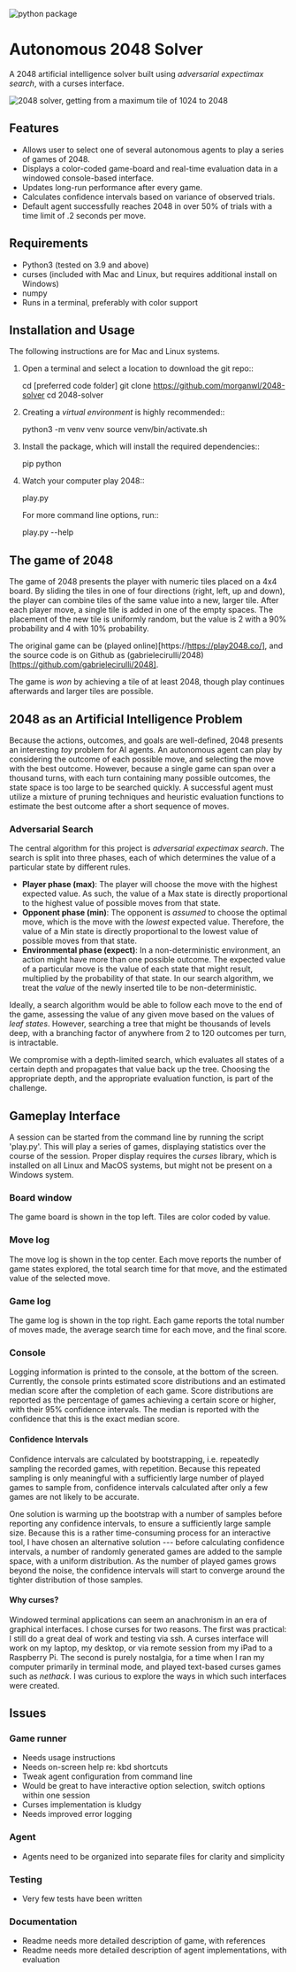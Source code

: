 ![python package](https://github.com/morganwl/2048-solver/actions/workflows/python-package.yml/badge.svg)

# Autonomous 2048 Solver

A 2048 artificial intelligence solver built using _adversarial
expectimax search_, with a curses interface.

<!-- This is a simple 2048 solver built using _adversarial expectimax search_. -->
<!-- The solver searches for a move that will lead to the best possible -->
<!-- outcome, assuming that the game makes the move most inconvenient for the -->
<!-- player. A playthrough is shown using a curses interface, with -->
<!-- performance statistics calculated and refined by multiple playthroughs. -->
<!-- The entire program has been written in Python. -->

<!-- This project demonstrates optimizing depth-first-search algorithms, -->
<!-- developing evaluation heuristics, analysis of confidence intervals, and -->
<!-- general python programming techniques. -->

<!-- ![2048 solver, with grid in top left, move log in top center, game log -->
<!-- in top right, and distribution in bottom](images/solver_01.jpg) -->
![2048 solver, getting from a maximum tile of 1024 to 2048](images/solver_ani_01.gif)

## Features

- Allows user to select one of several autonomous agents to play a
  series of games of 2048.
- Displays a color-coded game-board and real-time evaluation data in a
  windowed console-based interface.
- Updates long-run performance after every game.
- Calculates confidence intervals based on variance of observed trials.
- Default agent successfully reaches 2048 in over 50% of trials with a
  time limit of .2 seconds per move.

## Requirements

- Python3 (tested on 3.9 and above)
- curses (included with Mac and Linux, but requires additional install
  on Windows)
- numpy
- Runs in a terminal, preferably with color support

## Installation and Usage

The following instructions are for Mac and Linux systems.

1. Open a terminal and select a location to download the git repo::

    cd [preferred code folder]
    git clone https://github.com/morganwl/2048-solver
    cd 2048-solver

2. Creating a _virtual environment_ is highly recommended::

    python3 -m venv venv
    source venv/bin/activate.sh

3. Install the package, which will install the required dependencies::

    pip python

4. Watch your computer play 2048::

    play.py

    For more command line options, run::

    play.py --help

## The game of 2048

The game of 2048 presents the player with numeric tiles placed on a 4x4
board. By sliding the tiles in one of four directions (right, left, up
and down), the player can combine tiles of the same value into a new,
larger tile. After each player move, a single tile is added in one of
the empty spaces. The placement of the new tile is uniformly random, but
the value is 2 with a 90% probability and 4 with 10% probability.

The original game can be (played
online)[https://https://play2048.co/], and the source code is on Github
as (gabrielecirulli/2048)[https://github.com/gabrielecirulli/2048].

The game is _won_ by achieving a tile of at least 2048, though play
continues afterwards and larger tiles are possible.

## 2048 as an Artificial Intelligence Problem

Because the actions, outcomes, and goals are well-defined, 2048 presents
an interesting _toy_ problem for AI agents. An autonomous agent can
play by considering the outcome of each possible move, and selecting the
move with the best outcome. However, because a single game can span over
a thousand turns, with each turn containing many possible outcomes, the
state space is too large to be searched quickly. A successful agent must
utilize a mixture of pruning techniques and heuristic evaluation
functions to estimate the best outcome after a short sequence of moves.

### Adversarial Search

The central algorithm for this project is _adversarial expectimax
search_. The search is split into three phases, each of which determines
the value of a particular state by different rules.

- **Player phase (max)**: The player will choose the move with the
  highest expected value. As such, the value of a Max state is directly
  proportional to the highest value of possible moves from that state.
- **Opponent phase (min)**: The opponent is _assumed_ to choose the
  optimal move, which is the move with the _lowest_ expected value.
  Therefore, the value of a Min state is directly proportional to the
  lowest value of possible moves from that state.
- **Environmental phase (expect)**: In a non-deterministic environment,
  an action might have more than one possible outcome. The expected
  value of a particular move is the value of each state that might
  result, multiplied by the probability of that state. In our search
  algorithm, we treat the _value_ of the newly inserted tile to be
  non-deterministic.

Ideally, a search algorithm would be able to follow each move to the end
of the game, assessing the value of any given move based on the values
of _leaf states_. However, searching a tree that might be thousands of
levels deep, with a branching factor of anywhere from 2 to 120 outcomes
per turn, is intractable.

We compromise with a depth-limited search, which evaluates all states of
a certain depth and propagates that value back up the tree. Choosing the
appropriate depth, and the appropriate evaluation function, is part of
the challenge.

## Gameplay Interface

A session can be started from the command line by running the script
'play.py'. This will play a series of games, displaying statistics over
the course of the session. Proper display requires the _curses_ library,
which is installed on all Linux and MacOS systems, but might not be
present on a Windows system.

### Board window

The game board is shown in the top left. Tiles are color coded by value.

### Move log

The move log is shown in the top center. Each move reports the number of
game states explored, the total search time for that move, and the
estimated value of the selected move.

### Game log

The game log is shown in the top right. Each game reports the total
number of moves made, the average search time for each move, and the
final score.

### Console

Logging information is printed to the console, at the bottom of the
screen. Currently, the console prints estimated score distributions and
an estimated median score after the completion of each game. Score
distributions are reported as the percentage of games achieving a
certain score or higher, with their 95% confidence intervals. The median
is reported with the confidence that this is the exact median score.

#### Confidence Intervals

Confidence intervals are calculated by bootstrapping, i.e. repeatedly
sampling the recorded games, with repetition. Because this repeated
sampling is only meaningful with a sufficiently large number of played
games to sample from, confidence intervals calculated after only a few
games are not likely to be accurate.

One solution is warming up the bootstrap with a number of samples before
reporting any confidence intervals, to ensure a sufficiently large
sample size. Because this is a rather time-consuming process for an
interactive tool, I have chosen an alternative solution --- before
calculating confidence intervals, a number of randomly generated games
are added to the sample space, with a uniform distribution. As the
number of played games grows beyond the noise, the confidence intervals
will start to converge around the tighter distribution of those samples.

#### Why curses?

Windowed terminal applications can seem an anachronism in an era of
graphical interfaces. I chose curses for two reasons. The first was
practical: I still do a great deal of work and testing via ssh. A
curses interface will work on my laptop, my desktop, or via remote
session from my iPad to a Raspberry Pi. The second is purely nostalgia,
for a time when I ran my computer primarily in terminal mode, and played
text-based curses games such as _nethack_. I was curious to explore the
ways in which such interfaces were created.

## Issues

### Game runner

- Needs usage instructions
- Needs on-screen help re: kbd shortcuts
- Tweak agent configuration from command line
- Would be great to have interactive option selection, switch options
  within one session
- Curses implementation is kludgy
- Needs improved error logging

### Agent

- Agents need to be organized into separate files for clarity and
  simplicity

### Testing

- Very few tests have been written

### Documentation

- Readme needs more detailed description of game, with references
- Readme needs more detailed description of agent implementations, with
  evaluation
